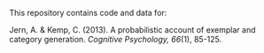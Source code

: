 This repository contains code and data for:

Jern, A. & Kemp, C. (2013). A probabilistic account of exemplar and category generation. *Cognitive Psychology, 66*(1), 85-125.
